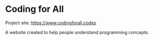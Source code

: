 Coding for All
====

Project site: https://www.codingforall.codes

A website created to help people understand programming concepts.
